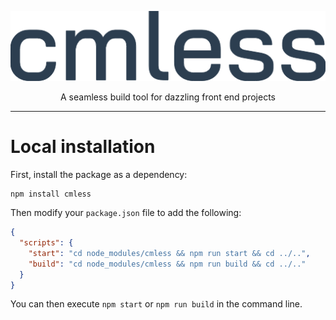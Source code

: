 <p align="center">
  <img alt="cmless" src="logo.png" />
</p>

<p align="center">
  A seamless build tool for dazzling front end projects
</p>

<hr />

# Local installation
First, install the package as a dependency:
```
npm install cmless
```

Then modify your `package.json` file to add the following:
```json
{
  "scripts": {
    "start": "cd node_modules/cmless && npm run start && cd ../..",
    "build": "cd node_modules/cmless && npm run build && cd ../.."
  }
}
```

You can then execute `npm start` or `npm run build` in the command line.
